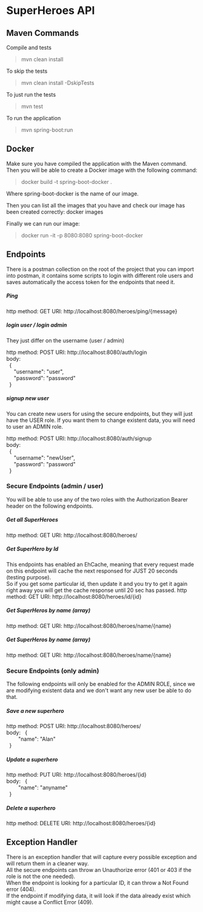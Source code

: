 # SuperHeroes API

## Maven Commands
Compile and tests  
> mvn clean install

To skip the tests  
> mvn clean install -DskipTests

To just run the tests  
> mvn test

To run the application  
> mvn spring-boot:run

## Docker
Make sure you have compiled the application with the Maven command.  
Then you will be able to create a Docker image with the following command:  

> docker build -t spring-boot-docker .  

Where spring-boot-docker is the name of our image. 
 

Then you can list all the images that you have and check our image has been created correctly:
docker images  

Finally we can run our image:  
> docker run -it -p 8080:8080 spring-boot-docker


## Endpoints
There is a postman collection on the root of the project that you can import into postman, it contains some scripts to login with different role users and saves automatically the access token for the endpoints that need it.

##### Ping
http method: GET
URI: http://localhost:8080/heroes/ping/{message}

##### login user / login admin
They just differ on the username (user / admin)  

http method: POST
URI: http://localhost:8080/auth/login  
body:  
&nbsp; {  
&nbsp;&nbsp;&nbsp;&nbsp;   "username": "user",  
&nbsp;&nbsp;&nbsp;&nbsp;   "password": "password"  
&nbsp; }

##### signup new user
You can create new users for using the secure endpoints, but they will just have the USER role. If you want them to change existent data, you will need to user an ADMIN role.  

http method: POST
URI: http://localhost:8080/auth/signup  
body:  
&nbsp; {  
&nbsp;&nbsp;&nbsp;&nbsp;   "username": "newUser",  
&nbsp;&nbsp;&nbsp;&nbsp;   "password": "password"  
&nbsp; }


### Secure Endpoints (admin / user)
You will be able to use any of the two roles with the Authorization Bearer header on the following endpoints.

##### Get all SuperHeroes
http method: GET
URI: http://localhost:8080/heroes/  

##### Get SuperHero by Id
This endpoints has enabled an EhCache, meaning that every request made on this endpoint will cache the next responsed for JUST 20 seconds (testing purpose).  
So if you get some particular id, then update it and you try to get it again right away you will get the cache response until 20 sec has passed.
http method: GET
URI: http://localhost:8080/heroes/id/{id}  

##### Get SuperHeros by name (array)
http method: GET
URI: http://localhost:8080/heroes/name/{name}  

##### Get SuperHeros by name (array)
http method: GET
URI: http://localhost:8080/heroes/name/{name}  

### Secure Endpoints (only admin)
The following endpoints will only be enabled for the ADMIN ROLE, since we are modifying existent data and we don't want any new user be able to do that.

##### Save a new superhero
http method: POST
URI: http://localhost:8080/heroes/  
body:
&nbsp;  {  
&nbsp; &nbsp; &nbsp; &nbsp;  "name": "Alan"  
&nbsp;  }  

##### Update a superhero
http method: PUT
URI: http://localhost:8080/heroes/{id}  
body:
&nbsp;  {  
&nbsp; &nbsp; &nbsp; &nbsp;  "name": "anyname"  
&nbsp;  }  

##### Delete a superhero
http method: DELETE
URI: http://localhost:8080/heroes/{id}  

## Exception Handler
There is an exception handler that will capture every possible exception and will return them in a cleaner way.  
All the secure endpoints can throw an Unauthorize error (401 or 403 if the role is not the one needed).  
When the endpoint is looking for a particular ID, it can throw a Not Found error (404).  
If the endpoint if modifying data, it will look if the data already exist which might cause a Conflict Error (409).  

